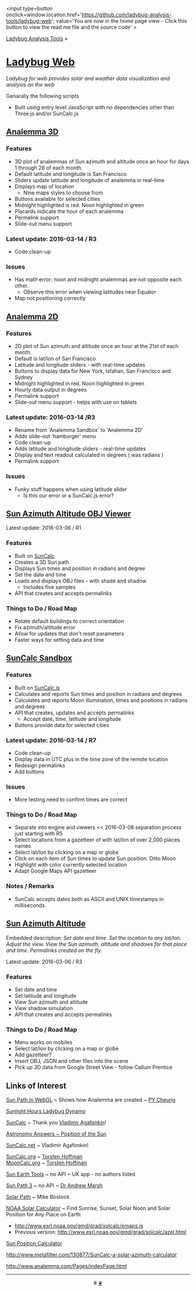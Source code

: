 ﻿<span style=display:none; >[You are now in a GitHub source code view - click this link to view the home page]( http://ladybug-analysis-tools.github.io/ladybug-web/ "View file as a web page." ) </span>
<input type=button onclick=window.location.href='https://github.com/ladybug-analysis-tools/ladybug-web'; 
value='You are now in the home page view - Click this button to view the read me file and the source code' >

[Ladybug Analysis Tools]( https://github.com/ladybug-analysis-tools ) »


[Ladybug Web]( index.html )
===

_Ladybug for web provides solar and weather data visualization and analysis on the web_

Genarally the following scripts

* Built using entry level JavaScript with no dependencies other than Three.js and/or SunCalc.js


## [Analemma 3D]( http://ladybug-analysis-tools.github.io/ladybug-web/analemma-3d/ )


### Features

* 3D plot of analemmas of Sun azimuth and altitude once an hour for days 1 through 28 of each month. 
* Default latitude and longitude is San Francisco
* Sliders update latitude and longitude of analemma in real-time
* Displays map of location
	* Nine maps styles to choose from
* Buttons available for selected cities
* Midnight highlighted is red. Noon highlighted in green
* Placards indicate the hour of each analemma
* Permalink support
* Slide-out menu support

### Latest update: 2016-03-14 / R3

* Code clean-up

### Issues

* Has math error: noon and midnight analemmas are not opposite each other. 
	* Observe this error when viewing latitudes near Equator
* Map not positioning correctly


## [Analemma 2D]( http://ladybug-analysis-tools.github.io/ladybug-web/analemma-2d/ )

### Features

* 2D plot of Sun azimuth and altitude once an hour at the 21st of each month. 
* Default is lat/lon of San Francisco
* Latitude and longitude sliders - with real-time updates
* Buttons to display data for New York, Isfahan, San Francisco and Sydney
* Midnight highlighted in red. Noon highlighted in green
* Hourly data output in degrees
* Permalink support
* Slide-out menu support - helps with use on tablets

### Latest update: 2016-03-14 /R3

* Rename from 'Analemma Sandbox' to 'Analemma 2D'
* Adds slide-out 'hamburger' menu
* Code clean-up
* Adds latitude and longitude sliders - real-time updates
* Display and text readout calculated in degrees ( was radians ) 
* Permalink support

### Issues

* Funky stuff happens when using latitude slider
	* Is this our error or a SunCalc.js error?


## [Sun Azimuth Altitude OBJ Viewer]( http://ladybug-analysis-tools.github.io/ladybug-web/sun-azimuth-altitude-obj/ )

Latest update: 2016-03-06 / R1

### Features
* Built on [SunCalc]( https://github.com/mourner/suncalc )
* Creates a 3D Sun path
* Displays Sun times and position in radians and degree
* Set the date and time
* Loads and displays OBJ files - with shade and shadow
	* Includes five samples
* API that creates and accepts permalinks

### Things to Do / Road Map

* Rotate default buildings to correct orientation
* Fix azimuth/altitude error
* Allow for updates that don't reset parameters
* Faster ways for setting data and time


## [SunCalc Sandbox]( http://ladybug-analysis-tools.github.io/ladybug-web/suncalc-sandbox/ )

### Features

* Built on [SunCalc.js]( https://github.com/mourner/suncalc )
* Calculates and reports Sun times and position in radians and degrees
* Calculates and reports Moon illumination, times and positions in radians and degrees
* API that creates, updates and accepts permalinks
	* Accept date, time, latitude and longitude
* Buttons provide data for selected cities


### Latest update: 2016-03-14 / R7

* Code clean-up
* Display data in UTC plus in the time zone of the remote location
* Redesign permalinks
* Add buttons

<!--
### Permalinks

* [Barcelona Pavilion]( ./suncalc-sandbox/index.html#yr=2016#mo=1#da=1#hr=12#mn=0#la=41.3706#lo=2.1500 )
	* [SunCalc.net]( http://suncalc.net/#/41.3706,2.1500,12/2016.01.01/12:00/1 )
	* [SunCalc.org]( http://suncalc.org/#/41.3706,2.1500,12/2016.01.01/12:00/1 )
* [Robie House, Chicago]( ./suncalc-sandbox/index.html#yr=2016#mo=1#da=1#hr=12#mn=0#la=41.7898#lo=-87.5959 )
	* [SunCalc.net]( http://suncalc.net/#/41.7898,-87.5959,12/2016.01.01/12:00/1 )
	* [SunCalc.org]( http://suncalc.org/#/41.7898,-87.5959,12/2016.01.01/12:00/1 )
* [Schroder House, Utrecht]( ./suncalc-sandbox/index.html#yr=2016#mo=1#da=1#hr=12#mn=0#la=52.0853#lo=5.1472 )
	* [SunCalc.net]( http://suncalc.net/#/52.0853,5.1472,12/2016.01.01/12:00/1 )
	* [SunCalc.org]( http://suncalc.org/#/52.0853,5.1472,12/2016.01.01/12:00/1 )
* [Sydney Opera House]( ./suncalc-sandbox/index.html#yr=2016#mo=1#da=1#hr=12#mn=0#la=-33.8587#lo=151.2140 )
	* [SunCalc.net]( http://suncalc.net/#/-33.8587,151.2140,12/2016.01.01/12:00/1 )
	* [SunCalc.org]( http://suncalc.org/#/-33.8587,151.2140,12/2016.01.01/12:00/1 )
* [Villa Savoye, Poissy]( ./suncalc-sandbox/index.html#yr=2016#mo=1#da=1#hr=12#mn=0#la=48.9231#lo=2.02658 )
	* [SunCalc.net]( http://suncalc.net/#/48.9231,2.02658,12/2016.01.01/12:00/1 )
	* [SunCalc.org]( http://suncalc.org/#/48.9231,2.02658,12/2016.01.01/12:00/1 )
-->

### Issues

* More testing need to confirm times are correct


### Things to Do / Road Map

* Separate into engine and viewers  << 2016-03-08 separation process just starting with R5
* Select locations from a gazetteer of with lat/lon of over 2,000 places names
* Select lat/lon by clicking on a map or globe
* Click on each item of Sun times to update Sun position. Ditto Moon
* Highlight with color currently selected location
* Adapt Google Maps API gazetteer

### Notes / Remarks

* SunCalc accepts dates both as ASCII and UNIX timestamps in milliseconds


## [Sun Azimuth Altitude]( http://ladybug-analysis-tools.github.io/ladybug-web/sun-azimuth-altitude/ )

Embedded description: _Set date and time. Set the location to any lat/lon. Adjust the view. View the Sun azimuth, altitude and shadows for that place and time. Permalinks created on the fly._

Latest update: 2016-03-06 / R3

### Features

* Set date and time
* Set latitude and longitude
* View Sun azimuth and altitude
* View shadow simulation
* API that creates and accepts permalinks

### Things to Do / Road Map

* Menu works on mobiles
* Select lat/lon by clicking on a map or globe
* Add gazetteer?
* Insert OBJ, JSON and other files into the scene
* Pick up 3D data from Google Street View - follow Callum Prentice



## Links of Interest


[Sun Path in WebGL]( http://www.pycheung.com/weblog/?p=1394 ) ~ Shows how Analemma are created ~ [PY Cheung]( http://www.pycheung.com/weblog/ )

[Sunlight Hours Ladybug Dynamo]( http://hydrashare.github.io/hydra/viewer?owner=mostaphaRoudsari&fork=hydra_1&id=Sunlighthours_Ladybug_Dynamo&slide=0&scale=2.7215798676177987&offset=-765.8096117029108,-203.1389988323118 )


[SunCalc]( https://github.com/mourner/suncalc ) ~ Thank you [Vladimir Agafonkin]( http://agafonkin.com/en/ )!

[Astronomy Answers ~ Position of the Sun]( http://aa.quae.nl/en/reken/zonpositie.html )


[SunCalc.net]( http://suncalc.net/ ) ~ Vladimir Agafonkin!

[SunCalc.org]( http://www.suncalc.org/ ) ~ [Torsten Hoffman]( http://www.torsten-hoffmann.de/ )  
[MoonCalc.org]( http://www.mooncalc.org ) ~ [Torsten Hoffman]( http://www.torsten-hoffmann.de/ )  



[Sun Earth Tools]( http://www.sunearthtools.com/dp/tools/pos_sun.php ) ~ no API ~ UK app - no authors listed

[Sun  Path 3]( http://andrewmarsh.com/apps/releases/sunpath3d.html ) ~ no API ~ [Dr Andrew Marsh]( http://andrewmarsh.com/ )

[Solar Path]( http://bl.ocks.org/mbostock/7784f4b2c7838b893e9b#solar-calculator.js ) ~ Mike Bostock

[NOAA Solar Calculator]( http://www.esrl.noaa.gov/gmd/grad/solcalc/ ) ~ Find Sunrise, Sunset, Solar Noon and Solar Position for Any Place on Earth
* http://www.esrl.noaa.gov/gmd/grad/solcalc/emaps.js
* Previous version: http://www.esrl.noaa.gov/gmd/grad/solcalc/azel.html

[Sun Position Calculator]( http://www.pveducation.org/pvcdrom/properties-of-sunlight/sun-position-calculator )


http://www.metafilter.com/130877/SunCalc-a-solar-azimuth-calculator

http://www.analemma.com/Pages/indexPage.html


***

<center title="dingbat" >
# <a href=javascript:window.scrollTo(0,0); > ❦ </a>
</center>
